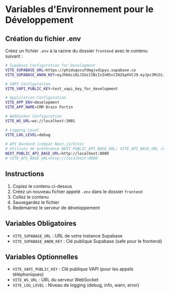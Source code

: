 # Variables d'Environnement pour le Développement

## Création du fichier .env

Créez un fichier `.env` à la racine du dossier `frontend` avec le contenu suivant :

```bash
# Supabase Configuration for Development
VITE_SUPABASE_URL=https://phiduqxcufdmgjvdipyu.supabase.co
VITE_SUPABASE_ANON_KEY=eyJhbGciOiJIUzI1NiIsInR5cCI6IkpXVCJ9.eyJpc3MiOiJzdXBhYmFzZSIsInJlZiI6InBoaWR1cXhjdWZkbWdqdmRpcHl1Iiwicm9sZSI6ImFub24iLCJpYXQiOjE3NDcxODQ5ODEsImV4cCI6MjA2Mjc2MDk4MX0.YyiZxzU6DuZsFwXLebdMqRJHhWlnVYyDgJz1HVsIjvI

# VAPI Configuration
VITE_VAPI_PUBLIC_KEY=test_vapi_key_for_development

# Application Configuration
VITE_APP_ENV=development
VITE_APP_NAME=CRM Drain Fortin

# WebSocket Configuration
VITE_WS_URL=ws://localhost:3001

# Logging Level
VITE_LOG_LEVEL=debug
 
# API Backend (compat Next.js/Vite)
# Utilisez de préférence NEXT_PUBLIC_API_BASE_URL; VITE_API_BASE_URL reste supporté
NEXT_PUBLIC_API_BASE_URL=http://localhost:8080
# VITE_API_BASE_URL=http://localhost:8080
```

## Instructions

1. Copiez le contenu ci-dessus
2. Créez un nouveau fichier appelé `.env` dans le dossier `frontend`
3. Collez le contenu
4. Sauvegardez le fichier
5. Redémarrez le serveur de développement

## Variables Obligatoires

- `VITE_SUPABASE_URL` : URL de votre instance Supabase
- `VITE_SUPABASE_ANON_KEY` : Clé publique Supabase (safe pour le frontend)

## Variables Optionnelles

- `VITE_VAPI_PUBLIC_KEY` : Clé publique VAPI (pour les appels téléphoniques)
- `VITE_WS_URL` : URL du serveur WebSocket
- `VITE_LOG_LEVEL` : Niveau de logging (debug, info, warn, error)
